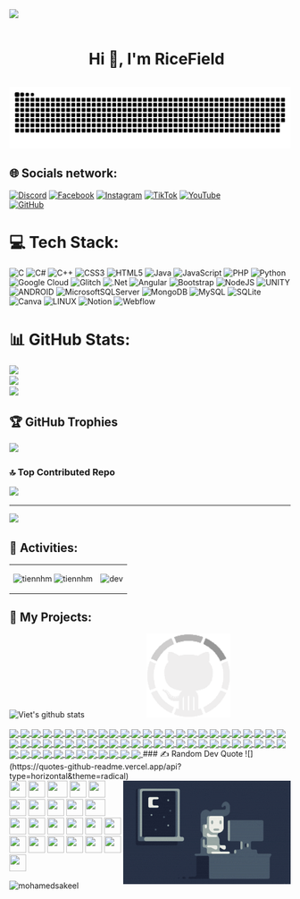 <!--horizontal divider(gradiant)-->
<img src="https://user-images.githubusercontent.com/73097560/115834477-dbab4500-a447-11eb-908a-139a6edaec5c.gif">

<!--h1 without bottom border-->
<div id="user-content-toc">
  <ul align="center">
    <summary><h1 style="display: inline-block">Hi 👋, I'm RiceField</h1></summary>
  </ul>
</div>


<!--- snake -->
<div align="center">
  <a href="https://1999azzar.github.io/1999AZZAR/">
    <img src="https://github.com/1999AZZAR/1999AZZAR/blob/readme/resources/img/grid-snake.svg" alt="snake">
  </a>
</div>


## 🌐 Socials network:
[![Discord](https://img.shields.io/badge/Discord-%237289DA.svg?logo=discord&logoColor=white)](https://discord.gg/x2cydgPard) [![Facebook](https://img.shields.io/badge/Facebook-%231877F2.svg?logo=Facebook&logoColor=white)](https://facebook.com/RiceField1211/) [![Instagram](https://img.shields.io/badge/Instagram-%23E4405F.svg?logo=Instagram&logoColor=white)](https://instagram.com/baocong1211/) [![TikTok](https://img.shields.io/badge/TikTok-%23000000.svg?logo=TikTok&logoColor=white)](https://tiktok.com/@deemon1211) [![YouTube](https://img.shields.io/badge/YouTube-%23FF0000.svg?logo=YouTube&logoColor=white)](https://youtube.com/@ytbpanda6466)  
[![GitHub](https://i.stack.imgur.com/tskMh.png)](https://github.com/YtbPanda1211/)

# 💻 Tech Stack:
![C](https://img.shields.io/badge/c-%2300599C.svg?style=for-the-badge&logo=c&logoColor=white) ![C#](https://img.shields.io/badge/c%23-%23239120.svg?style=for-the-badge&logo=c-sharp&logoColor=white) ![C++](https://img.shields.io/badge/c++-%2300599C.svg?style=for-the-badge&logo=c%2B%2B&logoColor=white) ![CSS3](https://img.shields.io/badge/css3-%231572B6.svg?style=for-the-badge&logo=css3&logoColor=white) ![HTML5](https://img.shields.io/badge/html5-%23E34F26.svg?style=for-the-badge&logo=html5&logoColor=white) ![Java](https://img.shields.io/badge/java-%23ED8B00.svg?style=for-the-badge&logo=java&logoColor=white) ![JavaScript](https://img.shields.io/badge/javascript-%23323330.svg?style=for-the-badge&logo=javascript&logoColor=%23F7DF1E) ![PHP](https://img.shields.io/badge/php-%23777BB4.svg?style=for-the-badge&logo=php&logoColor=white) ![Python](https://img.shields.io/badge/python-3670A0?style=for-the-badge&logo=python&logoColor=ffdd54) ![Google Cloud](https://img.shields.io/badge/Google%20Cloud-%234285F4.svg?style=for-the-badge&logo=google-cloud&logoColor=white) ![Glitch](https://img.shields.io/badge/glitch-%233333FF.svg?style=for-the-badge&logo=glitch&logoColor=white) ![.Net](https://img.shields.io/badge/.NET-5C2D91?style=for-the-badge&logo=.net&logoColor=white) ![Angular](https://img.shields.io/badge/angular-%23DD0031.svg?style=for-the-badge&logo=angular&logoColor=white) ![Bootstrap](https://img.shields.io/badge/bootstrap-%23563D7C.svg?style=for-the-badge&logo=bootstrap&logoColor=white) ![NodeJS](https://img.shields.io/badge/node.js-6DA55F?style=for-the-badge&logo=node.js&logoColor=white) ![UNITY](https://img.shields.io/badge/Unity-%2320232a.svg?style=for-the-badge&logo=unity&logoColor=white) ![ANDROID](https://img.shields.io/badge/android-%2320232a.svg?style=for-the-badge&logo=android&logoColor=%a4c639) ![MicrosoftSQLServer](https://img.shields.io/badge/Microsoft%20SQL%20Sever-CC2927?style=for-the-badge&logo=microsoft%20sql%20server&logoColor=white) ![MongoDB](https://img.shields.io/badge/MongoDB-%234ea94b.svg?style=for-the-badge&logo=mongodb&logoColor=white) ![MySQL](https://img.shields.io/badge/mysql-%2300f.svg?style=for-the-badge&logo=mysql&logoColor=white) ![SQLite](https://img.shields.io/badge/sqlite-%2307405e.svg?style=for-the-badge&logo=sqlite&logoColor=white) ![Canva](https://img.shields.io/badge/Canva-%2300C4CC.svg?style=for-the-badge&logo=Canva&logoColor=white) ![LINUX](https://img.shields.io/badge/Linux-FCC624?style=for-the-badge&logo=linux&logoColor=black) ![Notion](https://img.shields.io/badge/Notion-%23000000.svg?style=for-the-badge&logo=notion&logoColor=white) ![Webflow](https://img.shields.io/badge/Webflow-4353FF?style=for-the-badge&logo=webflow&logoColor=white)
# 📊 GitHub Stats:
![](https://github-readme-stats.vercel.app/api?username=YtbPanda1211&theme=dark&hide_border=false&include_all_commits=true&count_private=true)<br/>
![](https://github-readme-streak-stats.herokuapp.com/?user=YtbPanda1211&theme=dark&hide_border=false)<br/>
![](https://github-readme-stats.vercel.app/api/top-langs/?username=YtbPanda1211&theme=dark&hide_border=false&include_all_commits=true&count_private=true&layout=compact)



## 🏆 GitHub Trophies
![](https://github-profile-trophy.vercel.app/?username=YtbPanda1211&theme=radical&no-frame=false&no-bg=false&margin-w=4)



### 🔝 Top Contributed Repo
![](https://github-contributor-stats.vercel.app/api?username=YtbPanda1211&limit=5&theme=onestar&combine_all_yearly_contributions=true)

---
[![](https://visitcount.itsvg.in/api?id=YtbPanda1211&icon=2&color=1)](https://visitcount.itsvg.in)

<!-- Proudly created with GPRM ( https://gprm.itsvg.in ) -->



## 📌 Activities:

<table style="width:100%;">
  <tr>
    <td>
      <img src="https://github-readme-stats.vercel.app/api/top-langs/?username=tiennhm&bg_color=FFFFFF00&text_color=179fa3&layout=compact&hide=CSS&langs_count=10&custom_title=Top%20ngôn%20ngữ%20được%20dùng" alt="tiennhm" width="100%"/>
      <img src="https://github-readme-stats.vercel.app/api?username=tiennhm&bg_color=FFFFFF00&text_color=179fa3&show_icons=true&count_private=true&include_all_commits=true&custom_title=Hoạt%20động%20trên%20Github" alt="tiennhm" width="100%"/>
    </td>
    <td>
      <p align="center"> 
        <img src="https://cdn.dribbble.com/users/1059583/screenshots/4171367/coding-freak.gif" alt="dev" width="100%"/>
      </p>
    </td>
  </tr>
</table>


## 📰 My Projects: 

![Viet's github stats](https://github-readme-stats-git-masterrstaa-rickstaa.vercel.app/api?username=YtbPanda1211&show_icons=true&theme=tokyonight&hide=contribs,prs,issues)
ㅤㅤㅤㅤㅤㅤㅤㅤ <img src="https://raw.githubusercontent.com/AhmedFathyDev/AhmedFathyDev/main/GitHub.gif" alt="GitHub Octocat Logo" height="150" width="150" >




<a href="https://github.com/YtbPanda1211/VideoToText/">
  <!-- Change the `github-readme-stats.anuraghazra1.vercel.app` to `github-readme-stats.vercel.app`  -->
  <img align="center" src="https://github-readme-stats.anuraghazra1.vercel.app/api/pin/?username=YtbPanda1211&repo=VideoToText&theme=radical" />
</a>    
<a href="https://github.com/YtbPanda1211/TraiTimNeon/">
  <!-- Change the `github-readme-stats.anuraghazra1.vercel.app` to `github-readme-stats.vercel.app`  -->
  <img align="center" src="https://github-readme-stats.anuraghazra1.vercel.app/api/pin/?username=YtbPanda1211&repo=TraiTimNeon&theme=merko" />
</a>

<a href="https://github.com/YtbPanda1211/MyBirthDay/">
  <!-- Change the `github-readme-stats.anuraghazra1.vercel.app` to `github-readme-stats.vercel.app`  -->
  <img align="center" src="https://github-readme-stats.anuraghazra1.vercel.app/api/pin/?username=YtbPanda1211&repo=MyBirthDay&theme=gruvbox" />
</a>    
<a href="https://github.com/YtbPanda1211/ChucMung8-3/">
  <!-- Change the `github-readme-stats.anuraghazra1.vercel.app` to `github-readme-stats.vercel.app`  -->
  <img align="center" src="https://github-readme-stats.anuraghazra1.vercel.app/api/pin/?username=YtbPanda1211&repo=ChucMung8-3&theme=dark" />
</a>

<a href="https://github.com/YtbPanda1211/WebBanNongSan/">
  <!-- Change the `github-readme-stats.anuraghazra1.vercel.app` to `github-readme-stats.vercel.app`  -->
  <img align="center" src="https://github-readme-stats.anuraghazra1.vercel.app/api/pin/?username=YtbPanda1211&repo=WebBanNongSan&theme=cobalt" />
</a>

<a href="https://github.com/YtbPanda1211/HPBD/">
  <!-- Change the `github-readme-stats.anuraghazra1.vercel.app` to `github-readme-stats.vercel.app`  -->
  <img align="center" src="https://github-readme-stats.anuraghazra1.vercel.app/api/pin/?username=YtbPanda1211&repo=HPBD&theme=synthwave" />
</a>    
<a href="https://github.com/YtbPanda1211/AndroidStudio/">
  <!-- Change the `github-readme-stats.anuraghazra1.vercel.app` to `github-readme-stats.vercel.app`  -->
  <img align="center" src="https://github-readme-stats.anuraghazra1.vercel.app/api/pin/?username=YtbPanda1211&repo=AndroidStudio&theme=highcontrast" />
</a>

<a href="https://github.com/YtbPanda1211/DongHoKim/">
  <!-- Change the `github-readme-stats.anuraghazra1.vercel.app` to `github-readme-stats.vercel.app`  -->
  <img align="center" src="https://github-readme-stats.anuraghazra1.vercel.app/api/pin/?username=YtbPanda1211&repo=DongHoKim&theme=dracula" />
</a>    
<a href="https://github.com/YtbPanda1211/webdoan/">
  <!-- Change the `github-readme-stats.anuraghazra1.vercel.app` to `github-readme-stats.vercel.app`  -->
  <img align="center" src="https://github-readme-stats.anuraghazra1.vercel.app/api/pin/?username=YtbPanda1211&repo=webdoan&theme=radical" />
</a>

<a href="https://github.com/YtbPanda1211/TC19THUD1/">
  <!-- Change the `github-readme-stats.anuraghazra1.vercel.app` to `github-readme-stats.vercel.app`  -->
  <img align="center" src="https://github-readme-stats.anuraghazra1.vercel.app/api/pin/?username=YtbPanda1211&repo=TC19THUD1&theme=merko" />
</a>
<a href="https://github.com/YtbPanda1211/TinhThoiGian/">
  <!-- Change the `github-readme-stats.anuraghazra1.vercel.app` to `github-readme-stats.vercel.app`  -->
  <img align="center" src="https://github-readme-stats.anuraghazra1.vercel.app/api/pin/?username=YtbPanda1211&repo=TinhThoiGian&theme=radical" />
</a>    
<a href="https://github.com/YtbPanda1211/DongHo/">
  <!-- Change the `github-readme-stats.anuraghazra1.vercel.app` to `github-readme-stats.vercel.app`  -->
  <img align="center" src="https://github-readme-stats.anuraghazra1.vercel.app/api/pin/?username=YtbPanda1211&repo=DongHo&theme=radical" />
</a>    
<a href="https://github.com/YtbPanda1211/GameOanTuTi/">
  <!-- Change the `github-readme-stats.anuraghazra1.vercel.app` to `github-readme-stats.vercel.app`  -->
  <img align="center" src="https://github-readme-stats.anuraghazra1.vercel.app/api/pin/?username=YtbPanda1211&repo=GameOanTuTi&theme=radical" />
</a>
<a href="https://github.com/YtbPanda1211/DongHoBamGio/">
  <!-- Change the `github-readme-stats.anuraghazra1.vercel.app` to `github-readme-stats.vercel.app`  -->
  <img align="center" src="https://github-readme-stats.anuraghazra1.vercel.app/api/pin/?username=YtbPanda1211&repo=DongHoBamGio&theme=radical" />
</a>
<a href="https://github.com/YtbPanda1211/Digital-Clock/">
  <!-- Change the `github-readme-stats.anuraghazra1.vercel.app` to `github-readme-stats.vercel.app`  -->
  <img align="center" src="https://github-readme-stats.anuraghazra1.vercel.app/api/pin/?username=YtbPanda1211&repo=Digital-Clock&theme=radical" />
</a>
<a href="https://github.com/YtbPanda1211/CodepenClone/">
  <!-- Change the `github-readme-stats.anuraghazra1.vercel.app` to `github-readme-stats.vercel.app`  -->
  <img align="center" src="https://github-readme-stats.anuraghazra1.vercel.app/api/pin/?username=YtbPanda1211&repo=CodepenClone&theme=radical" />
</a>
<a href="https://github.com/YtbPanda1211/SimonGame/">
  <!-- Change the `github-readme-stats.anuraghazra1.vercel.app` to `github-readme-stats.vercel.app`  -->
  <img align="center" src="https://github-readme-stats.anuraghazra1.vercel.app/api/pin/?username=YtbPanda1211&repo=SimonGame&theme=radical" />
</a>
<a href="https://github.com/YtbPanda1211/TextToVoice/">
  <!-- Change the `github-readme-stats.anuraghazra1.vercel.app` to `github-readme-stats.vercel.app`  -->
  <img align="center" src="https://github-readme-stats.anuraghazra1.vercel.app/api/pin/?username=YtbPanda1211&repo=TextToVoice&theme=radical" />
</a>
<a href="https://github.com/YtbPanda1211/Random-Pass-1/">
  <!-- Change the `github-readme-stats.anuraghazra1.vercel.app` to `github-readme-stats.vercel.app`  -->
  <img align="center" src="https://github-readme-stats.anuraghazra1.vercel.app/api/pin/?username=YtbPanda1211&repo=Random-Pass-1&theme=radical" />
</a>
<a href="https://github.com/YtbPanda1211/QR-Code/">
  <!-- Change the `github-readme-stats.anuraghazra1.vercel.app` to `github-readme-stats.vercel.app`  -->
  <img align="center" src="https://github-readme-stats.anuraghazra1.vercel.app/api/pin/?username=YtbPanda1211&repo=QR-Code&theme=radical" />
</a>
<a href="https://github.com/YtbPanda1211/Check-Speed/">
  <!-- Change the `github-readme-stats.anuraghazra1.vercel.app` to `github-readme-stats.vercel.app`  -->
  <img align="center" src="https://github-readme-stats.anuraghazra1.vercel.app/api/pin/?username=YtbPanda1211&repo=Check-Speed&theme=radical" />
</a>
<a href="https://github.com/YtbPanda1211/Language-Translation/">
  <!-- Change the `github-readme-stats.anuraghazra1.vercel.app` to `github-readme-stats.vercel.app`  -->
  <img align="center" src="https://github-readme-stats.anuraghazra1.vercel.app/api/pin/?username=YtbPanda1211&repo=Language-Translation&theme=radical" />
</a>
<a href="https://github.com/YtbPanda1211/Game-Snake/">
  <!-- Change the `github-readme-stats.anuraghazra1.vercel.app` to `github-readme-stats.vercel.app`  -->
  <img align="center" src="https://github-readme-stats.anuraghazra1.vercel.app/api/pin/?username=YtbPanda1211&repo=Game-Snake&theme=radical" />
</a>
<a href="https://github.com/YtbPanda1211/Do-Min/">
  <!-- Change the `github-readme-stats.anuraghazra1.vercel.app` to `github-readme-stats.vercel.app`  -->
  <img align="center" src="https://github-readme-stats.anuraghazra1.vercel.app/api/pin/?username=YtbPanda1211&repo=Do-Min&theme=radical" />
</a>
<a href="https://github.com/YtbPanda1211/Q-A/">
  <!-- Change the `github-readme-stats.anuraghazra1.vercel.app` to `github-readme-stats.vercel.app`  -->
  <img align="center" src="https://github-readme-stats.anuraghazra1.vercel.app/api/pin/?username=YtbPanda1211&repo=Q-A&theme=radical" />
</a>
<a href="https://github.com/YtbPanda1211/Happy-Birthday/">
  <!-- Change the `github-readme-stats.anuraghazra1.vercel.app` to `github-readme-stats.vercel.app`  -->
  <img align="center" src="https://github-readme-stats.anuraghazra1.vercel.app/api/pin/?username=YtbPanda1211&repo=Happy-Birthday&theme=gruvbox" />
</a>
<a href="https://github.com/YtbPanda1211/Greeting-Card/">
  <!-- Change the `github-readme-stats.anuraghazra1.vercel.app` to `github-readme-stats.vercel.app`  -->
  <img align="center" src="https://github-readme-stats.anuraghazra1.vercel.app/api/pin/?username=YtbPanda1211&repo=Greeting-Card&theme=gruvbox" />
</a>
<a href="https://github.com/YtbPanda1211/Bio-Card-1/">
  <!-- Change the `github-readme-stats.anuraghazra1.vercel.app` to `github-readme-stats.vercel.app`  -->
  <img align="center" src="https://github-readme-stats.anuraghazra1.vercel.app/api/pin/?username=YtbPanda1211&repo=Bio-Card-1&theme=gruvbox" />
</a>
<a href="https://github.com/YtbPanda1211/Q-A-3D/">
  <!-- Change the `github-readme-stats.anuraghazra1.vercel.app` to `github-readme-stats.vercel.app`  -->
  <img align="center" src="https://github-readme-stats.anuraghazra1.vercel.app/api/pin/?username=YtbPanda1211&repo=Q-A-3D&theme=gruvbox" />
</a>
<a href="https://github.com/YtbPanda1211/Bio-Card-2/">
  <!-- Change the `github-readme-stats.anuraghazra1.vercel.app` to `github-readme-stats.vercel.app`  -->
  <img align="center" src="https://github-readme-stats.anuraghazra1.vercel.app/api/pin/?username=YtbPanda1211&repo=Bio-Card-2&theme=gruvbox" />
</a>
<a href="https://github.com/YtbPanda1211/Clock-3D/">
  <!-- Change the `github-readme-stats.anuraghazra1.vercel.app` to `github-readme-stats.vercel.app`  -->
  <img align="center" src="https://github-readme-stats.anuraghazra1.vercel.app/api/pin/?username=YtbPanda1211&repo=Clock-3D&theme=gruvbox" />
</a>
<a href="https://github.com/YtbPanda1211/Bio-Card-3/">
  <!-- Change the `github-readme-stats.anuraghazra1.vercel.app` to `github-readme-stats.vercel.app`  -->
  <img align="center" src="https://github-readme-stats.anuraghazra1.vercel.app/api/pin/?username=YtbPanda1211&repo=Bio-Card-3&theme=gruvbox" />
</a>
<a href="https://github.com/YtbPanda1211/Random-Pass-2/">
  <!-- Change the `github-readme-stats.anuraghazra1.vercel.app` to `github-readme-stats.vercel.app`  -->
  <img align="center" src="https://github-readme-stats.anuraghazra1.vercel.app/api/pin/?username=YtbPanda1211&repo=Random-Pass-2&theme=gruvbox" />
</a>
<a href="https://github.com/YtbPanda1211/Pocket-Calculator/">
  <!-- Change the `github-readme-stats.anuraghazra1.vercel.app` to `github-readme-stats.vercel.app`  -->
  <img align="center" src="https://github-readme-stats.anuraghazra1.vercel.app/api/pin/?username=YtbPanda1211&repo=Pocket-Calculator&theme=gruvbox" />
</a>
<a href="https://github.com/YtbPanda1211/QR-Code-Generator/">
  <!-- Change the `github-readme-stats.anuraghazra1.vercel.app` to `github-readme-stats.vercel.app`  -->
  <img align="center" src="https://github-readme-stats.anuraghazra1.vercel.app/api/pin/?username=YtbPanda1211&repo=QR-Code-Generator&theme=gruvbox" />
</a>
<a href="https://github.com/YtbPanda1211/To-Do-List/">
  <!-- Change the `github-readme-stats.anuraghazra1.vercel.app` to `github-readme-stats.vercel.app`  -->
  <img align="center" src="https://github-readme-stats.anuraghazra1.vercel.app/api/pin/?username=YtbPanda1211&repo=To-Do-List&theme=cobalt" />
</a>
<a href="https://github.com/YtbPanda1211/Analog-Clock/">
  <!-- Change the `github-readme-stats.anuraghazra1.vercel.app` to `github-readme-stats.vercel.app`  -->
  <img align="center" src="https://github-readme-stats.anuraghazra1.vercel.app/api/pin/?username=YtbPanda1211&repo=Analog-Clock&theme=cobalt" />
</a>
<a href="https://github.com/YtbPanda1211/Snake-Game/">
  <!-- Change the `github-readme-stats.anuraghazra1.vercel.app` to `github-readme-stats.vercel.app`  -->
  <img align="center" src="https://github-readme-stats.anuraghazra1.vercel.app/api/pin/?username=YtbPanda1211&repo=Snake-Game&theme=cobalt" />
</a>
<a href="https://github.com/YtbPanda1211/2048-Game/">
  <!-- Change the `github-readme-stats.anuraghazra1.vercel.app` to `github-readme-stats.vercel.app`  -->
  <img align="center" src="https://github-readme-stats.anuraghazra1.vercel.app/api/pin/?username=YtbPanda1211&repo=2048-Game&theme=cobalt" />
</a>
<a href="https://github.com/YtbPanda1211/Form-Login-Or-Sign-Up/">
  <!-- Change the `github-readme-stats.anuraghazra1.vercel.app` to `github-readme-stats.vercel.app`  -->
  <img align="center" src="https://github-readme-stats.anuraghazra1.vercel.app/api/pin/?username=YtbPanda1211&repo=Form-Login-Or-Sign-Up&theme=cobalt" />
</a>
<a href="https://github.com/YtbPanda1211/Black-Jack/">
  <!-- Change the `github-readme-stats.anuraghazra1.vercel.app` to `github-readme-stats.vercel.app`  -->
  <img align="center" src="https://github-readme-stats.anuraghazra1.vercel.app/api/pin/?username=YtbPanda1211&repo=Black-Jack&theme=cobalt" />
</a>
<a href="https://github.com/YtbPanda1211/LoginOrSignup/">
  <!-- Change the `github-readme-stats.anuraghazra1.vercel.app` to `github-readme-stats.vercel.app`  -->
  <img align="center" src="https://github-readme-stats.anuraghazra1.vercel.app/api/pin/?username=YtbPanda1211&repo=LoginOrSignup&theme=cobalt" />
</a>
<a href="https://github.com/YtbPanda1211/Tetris-Master/">
  <!-- Change the `github-readme-stats.anuraghazra1.vercel.app` to `github-readme-stats.vercel.app`  -->
  <img align="center" src="https://github-readme-stats.anuraghazra1.vercel.app/api/pin/?username=YtbPanda1211&repo=Tetris-Master&theme=cobalt" />
</a>
<a href="https://github.com/YtbPanda1211/HangMan-Game/">
  <!-- Change the `github-readme-stats.anuraghazra1.vercel.app` to `github-readme-stats.vercel.app`  -->
  <img align="center" src="https://github-readme-stats.anuraghazra1.vercel.app/api/pin/?username=YtbPanda1211&repo=HangMan-Game&theme=cobalt" />
</a>
<a href="https://github.com/YtbPanda1211/Chess-Game/">
  <!-- Change the `github-readme-stats.anuraghazra1.vercel.app` to `github-readme-stats.vercel.app`  -->
  <img align="center" src="https://github-readme-stats.anuraghazra1.vercel.app/api/pin/?username=YtbPanda1211&repo=Chess-Game&theme=cobalt" />
</a>
<a href="https://github.com/YtbPanda1211/Light-Mode-Clock/">
  <!-- Change the `github-readme-stats.anuraghazra1.vercel.app` to `github-readme-stats.vercel.app`  -->
  <img align="center" src="https://github-readme-stats.anuraghazra1.vercel.app/api/pin/?username=YtbPanda1211&repo=Light-Mode-Clock&theme=synthwave" />
</a>
<a href="https://github.com/YtbPanda1211/Chess-PvP/">
  <!-- Change the `github-readme-stats.anuraghazra1.vercel.app` to `github-readme-stats.vercel.app`  -->
  <img align="center" src="https://github-readme-stats.anuraghazra1.vercel.app/api/pin/?username=YtbPanda1211&repo=Chess-PvP&theme=synthwave" />
</a>
<a href="https://github.com/YtbPanda1211/Flappy-Bird/">
  <!-- Change the `github-readme-stats.anuraghazra1.vercel.app` to `github-readme-stats.vercel.app`  -->
  <img align="center" src="https://github-readme-stats.anuraghazra1.vercel.app/api/pin/?username=YtbPanda1211&repo=Flappy-Bird&theme=synthwave" />
</a>
<a href="https://github.com/YtbPanda1211/Candy-Crush/">
  <!-- Change the `github-readme-stats.anuraghazra1.vercel.app` to `github-readme-stats.vercel.app`  -->
  <img align="center" src="https://github-readme-stats.anuraghazra1.vercel.app/api/pin/?username=YtbPanda1211&repo=Candy-Crush&theme=synthwave" />
</a>
<a href="https://github.com/YtbPanda1211/HappyNewYear/">
  <!-- Change the `github-readme-stats.anuraghazra1.vercel.app` to `github-readme-stats.vercel.app`  -->
  <img align="center" src="https://github-readme-stats.anuraghazra1.vercel.app/api/pin/?username=YtbPanda1211&repo=HappyNewYear&theme=synthwave" />
</a>
<a href="https://github.com/YtbPanda1211/GiangSinh/">
  <!-- Change the `github-readme-stats.anuraghazra1.vercel.app` to `github-readme-stats.vercel.app`  -->
  <img align="center" src="https://github-readme-stats.anuraghazra1.vercel.app/api/pin/?username=YtbPanda1211&repo=GiangSinh&theme=synthwave" />
</a>
<a href="https://github.com/YtbPanda1211/Meteor_Shooting_Game/">
  <!-- Change the `github-readme-stats.anuraghazra1.vercel.app` to `github-readme-stats.vercel.app`  -->
  <img align="center" src="https://github-readme-stats.anuraghazra1.vercel.app/api/pin/?username=YtbPanda1211&repo=Meteor_Shooting_Game&theme=synthwave" />
</a>
<a href="https://github.com/YtbPanda1211/Pokemon-JS/">
  <!-- Change the `github-readme-stats.anuraghazra1.vercel.app` to `github-readme-stats.vercel.app`  -->
  <img align="center" src="https://github-readme-stats.anuraghazra1.vercel.app/api/pin/?username=YtbPanda1211&repo=Pokemon-JS&theme=synthwave" />
</a>
<a href="https://github.com/YtbPanda1211/Personal_Portfolio/">
  <!-- Change the `github-readme-stats.anuraghazra1.vercel.app` to `github-readme-stats.vercel.app`  -->
  <img align="center" src="https://github-readme-stats.anuraghazra1.vercel.app/api/pin/?username=YtbPanda1211&repo=Personal_Portfolio&theme=synthwave" />
</a>
<a href="https://github.com/YtbPanda1211/Food_Website/">
  <!-- Change the `github-readme-stats.anuraghazra1.vercel.app` to `github-readme-stats.vercel.app`  -->
  <img align="center" src="https://github-readme-stats.anuraghazra1.vercel.app/api/pin/?username=YtbPanda1211&repo=Food_Website&theme=synthwave" />
</a>
<a href="https://github.com/YtbPanda1211/Happy-New-Year-2024/">
  <!-- Change the `github-readme-stats.anuraghazra1.vercel.app` to `github-readme-stats.vercel.app`  -->
  <img align="center" src="https://github-readme-stats.anuraghazra1.vercel.app/api/pin/?username=YtbPanda1211&repo=Happy-New-Year-2024&theme=synthwave" />
</a>
<a href="https://github.com/YtbPanda1211/FileBot">
  <!-- Change the `github-readme-stats.anuraghazra1.vercel.app` to `github-readme-stats.vercel.app`  -->
  <img align="center" src="https://github-readme-stats.anuraghazra1.vercel.app/api/pin/?username=YtbPanda1211&repo=FileBot&theme=highcontrast" />
</a>
<a href="https://github.com/YtbPanda1211/CD22LT-THUD">
  <!-- Change the `github-readme-stats.anuraghazra1.vercel.app` to `github-readme-stats.vercel.app`  -->
  <img align="center" src="https://github-readme-stats.anuraghazra1.vercel.app/api/pin/?username=YtbPanda1211&repo=CD22LT-THUD&theme=highcontrast" />
</a>
<a href="https://github.com/YtbPanda1211/Game">
  <!-- Change the `github-readme-stats.anuraghazra1.vercel.app` to `github-readme-stats.vercel.app`  -->
  <img align="center" src="https://github-readme-stats.anuraghazra1.vercel.app/api/pin/?username=YtbPanda1211&repo=Game&theme=highcontrast" />
</a>
<a href="https://github.com/YtbPanda1211/Share-Web-Demo">
  <!-- Change the `github-readme-stats.anuraghazra1.vercel.app` to `github-readme-stats.vercel.app`  -->
  <img align="center" src="https://github-readme-stats.anuraghazra1.vercel.app/api/pin/?username=YtbPanda1211&repo=Share-Web-Demo&theme=merko" />
</a>
<a href="https://github.com/YtbPanda1211/Happy-New-Year-2025">
  <!-- Change the `github-readme-stats.anuraghazra1.vercel.app` to `github-readme-stats.vercel.app`  -->
  <img align="center" src="https://github-readme-stats.anuraghazra1.vercel.app/api/pin/?username=YtbPanda1211&repo=Happy-New-Year-2025&theme=merko" />
</a>
<a href="https://github.com/YtbPanda1211/Phao-Hoa-2025/ ">
  <!-- Change the `github-readme-stats.anuraghazra1.vercel.app` to `github-readme-stats.vercel.app`  -->
  <img align="center" src="https://github-readme-stats.anuraghazra1.vercel.app/api/pin/?username=YtbPanda1211&repo=Phao-Hoa-2025&theme=merko" />
</a>
### ✍️ Random Dev Quote
![](https://quotes-github-readme.vercel.app/api?type=horizontal&theme=radical)
<img alt="Night Coding" src="https://raw.githubusercontent.com/AVS1508/AVS1508/master/assets/Night-Coding.gif" align="right"/>

<div>
    <img src="https://cultofthepartyparrot.com/parrots/hd/githubparrot.gif" width="30" height="30"/>
    <img src="https://cultofthepartyparrot.com/flags/hd/indiaparrot.gif" width="30" height="30"/>
    <img src="https://cultofthepartyparrot.com/parrots/asyncparrot.gif" width="36" height="30"/>
    <img src="https://cultofthepartyparrot.com/parrots/hd/60fpsparrot.gif" width="30" height="30"/>
    <img src="https://cultofthepartyparrot.com/parrots/hd/jumpingparrot.gif" width="30" height="30"/>
    <img src="https://cultofthepartyparrot.com/parrots/hd/opensourceparrot.gif" width="30" height="30"/>
    <img src="https://cultofthepartyparrot.com/parrots/hd/dealwithitnowparrot.gif" width="30" height="30"/>
    <img src="https://cultofthepartyparrot.com/parrots/hd/hypnoparrotlight.gif" width="30" height="30"/>
    <img src="https://cultofthepartyparrot.com/parrots/databaseparrot.gif" width="30" height="30"/>
    <img src="https://cultofthepartyparrot.com/parrots/fixparrot.gif" width="36" height="30"/>
    <img src="https://cultofthepartyparrot.com/parrots/hd/laptop_parrot.gif" width="30" height="30"/>
    <img src="https://cultofthepartyparrot.com/parrots/hd/spinningparrot.gif" width="30" height="30"/>
    <img src="https://cultofthepartyparrot.com/parrots/hd/levitationparrot.gif" width="30" height="30"/>
    <img src="https://cultofthepartyparrot.com/parrots/hd/meldparrot.gif" width="30" height="30"/>
    <img src="https://cultofthepartyparrot.com/parrots/slomoparrot.gif" width="30" height="30"/>
    <img src="https://cultofthepartyparrot.com/parrots/hd/moonwalkingparrot.gif" width="30" height="30"/>
    <img src="https://cultofthepartyparrot.com/parrots/hd/stableparrot.gif" width="30" height="30"/>
    <img src="https://cultofthepartyparrot.com/parrots/hd/scienceparrot.gif" width="30" height="30"/>
    <img src="https://cultofthepartyparrot.com/parrots/hd/pirateparrot.gif" width="30" height="30"/>
    <img src="https://cultofthepartyparrot.com/parrots/hd/footballparrot.gif" width="30" height="30"/>
    <img src="https://cultofthepartyparrot.com/parrots/hd/illuminatiparrot.gif" width="30" height="30"/>
    <img src="https://cultofthepartyparrot.com/parrots/hd/hypnoparrotdark.gif" width="30" height="30"/>
    <img src="https://cultofthepartyparrot.com/parrots/hd/mustacheparrot.gif" width="30" height="30"/>
</div>

<p align="left"> <img src="https://komarev.com/ghpvc/?username=mohamedsakeel&label=Profile%20views&color=0e75b6&style=flat" alt="mohamedsakeel" /> </p>
<br>
